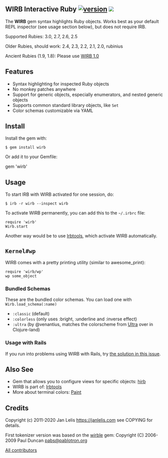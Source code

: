 ## WIRB Interactive Ruby [![version](https://badge.fury.io/rb/wirb.svg)](https://badge.fury.io/rb/wirb) [<img src="https://github.com/janlelis/wirb/workflows/Test/badge.svg" />](https://github.com/janlelis/wirb/actions?query=workflow%3ATest)

The **WIRB** gem syntax highlights Ruby objects. Works best as your default REPL inspector (see usage section below), but does not require IRB.

Supported Rubies: 3.0, 2.7, 2.6, 2.5

Older Rubies, should work: 2.4, 2.3, 2.2, 2.1, 2.0, rubinius

Ancient Rubies (1.9, 1.8): Please use [WIRB 1.0](https://github.com/janlelis/wirb/tree/1.0.3)

## Features

* Syntax highlighting for inspected Ruby objects
* No monkey patches anywhere
* Support for generic objects, especially enumerators, and nested generic objects
* Supports common standard library objects, like `Set`
* Color schemas customizable via YAML

## Install

Install the gem with:

    $ gem install wirb

Or add it to your Gemfile:

   gem 'wirb'

## Usage

To start IRB with WIRB activated for one session, do:

    $ irb -r wirb --inspect wirb

To activate WIRB permanently, you can add this to the `~/.irbrc` file:

    require 'wirb'
    Wirb.start

Another way would be to use [Irbtools](https://irb.tools), which activate WIRB automatically.

## `Kernel#wp`

WIRB comes with a pretty printing utility (similar to awesome_print):

    require 'wirb/wp'
    wp some_object

### Bundled Schemas

These are the bundled color schemas. You can load one with `Wirb.load_schema(:name)`

* `:classic` (default)
* `:colorless` (only uses :bright, :underline and :inverse effect)
* `:ultra` (by @venantius, matches the colorscheme from [Ultra](https://github.com/venantius/ultra) over in Clojure-land)

### Usage with Rails

If you run into problems using WIRB with Rails, try [the solution in this issue](https://github.com/janlelis/wirb/issues/12#issuecomment-249492524).

## Also See

* Gem that allows you to configure views for specific objects:
  [hirb](https://github.com/cldwalker/hirb)
* WIRB is part of: [Irbtools](https://github.com/janlelis/irbtools)
* More about terminal colors: [Paint](https://github.com/janlelis/paint)

## Credits

Copyright (c) 2011-2020 Jan Lelis <https://janlelis.com> see COPYING for details.

First tokenizer version was based on the [wirble](https://rubygems.org/gems/wirble) gem:
Copyright (C) 2006-2009 Paul Duncan <pabs@pablotron.org>

[All contributors](https://github.com/janlelis/wirb/contributors)
